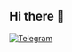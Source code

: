 ## Hi there 👋

<!--
**goodhumman/goodhumman** is a ✨ _special_ ✨ repository because its `README.md` (this file) appears on your GitHub profile.

Here are some ideas to get you started:

- 🔭 I’m currently working on ...
- 🌱 I’m currently learning ...
- 👯 I’m looking to collaborate on ...
- 🤔 I’m looking for help with ...
- 💬 Ask me about ...
- 📫 How to reach me: ...
- 😄 Pronouns: ...
- ⚡ Fun fact: ...
-->

[![Telegram][telegram-shield]][telegram-url]

[telegram-shield]: https://img.shields.io/badge/-Telegram-0088CC?style=for-the-badge&logo=telegram&logoColor=white
[telegram-url]: https://t.me/goodhumman
